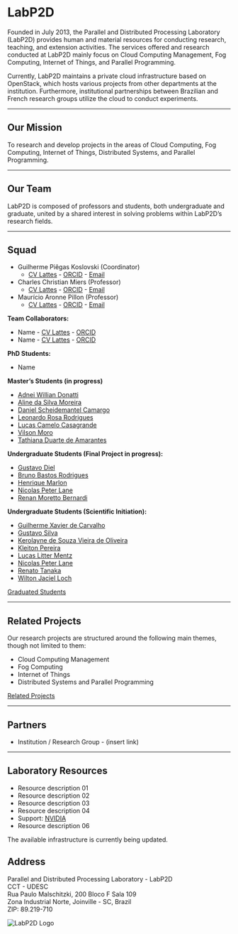 <!-- LabP2D (English Version) -->

<h1>LabP2D</h1>

<p>
  Founded in July 2013, the Parallel and Distributed Processing Laboratory (LabP2D) provides human and material resources for conducting research, teaching, and extension activities. The services offered and research conducted at LabP2D mainly focus on Cloud Computing Management, Fog Computing, Internet of Things, and Parallel Programming.
</p>
<p>
  Currently, LabP2D maintains a private cloud infrastructure based on OpenStack, which hosts various projects from other departments at the institution. Furthermore, institutional partnerships between Brazilian and French research groups utilize the cloud to conduct experiments.
</p>

<hr>

<h2>Our Mission</h2>
<p>
  To research and develop projects in the areas of Cloud Computing, Fog Computing, Internet of Things, Distributed Systems, and Parallel Programming.
</p>

<hr>

<h2>Our Team</h2>
<p>
  LabP2D is composed of professors and students, both undergraduate and graduate, united by a shared interest in solving problems within LabP2D’s research fields.
</p>

<hr>

<h2>Squad</h2>

<ul>
  <li>Guilherme Piêgas Koslovski (Coordinator)
    <ul>
      <li>
        <a href="http://lattes.cnpq.br/2749773427704993" target="_blank" rel="noopener">CV Lattes</a> - 
        <a href="https://orcid.org/0000-0003-4936-1619" target="_blank" rel="noopener">ORCID</a> - 
        <a href="mailto:guilherme.koslovski@udesc.br">Email</a>
      </li>
    </ul>
  </li>

  <li>Charles Christian Miers (Professor)
    <ul>
      <li>
        <a href="http://lattes.cnpq.br/1630057446729066" target="_blank" rel="noopener">CV Lattes</a> - 
        <a href="https://orcid.org/0000-0002-1976-0478" target="_blank" rel="noopener">ORCID</a> - 
        <a href="mailto:charles.miers@udesc.br">Email</a>
      </li>
    </ul>
  </li>

  <li>Maurício Aronne Pillon (Professor)
    <ul>
      <li>
        <a href="http://lattes.cnpq.br/3752298390911021" target="_blank" rel="noopener">CV Lattes</a> - 
        <a href="https://orcid.org/0000-0001-7634-6823" target="_blank" rel="noopener">ORCID</a> - 
        <a href="mailto:mauricio.pillon@udesc.br">Email</a>
      </li>
    </ul>
  </li>
</ul>

<b>Team Collaborators:</b>
<ul>
  <li>Name - <a href="#" target="_blank" rel="noopener">CV Lattes</a> - <a href="#" target="_blank" rel="noopener">ORCID</a></li>
  <li>Name - <a href="#" target="_blank" rel="noopener">CV Lattes</a> - <a href="#" target="_blank" rel="noopener">ORCID</a></li>
</ul>

<b>PhD Students:</b>
<ul>
  <li>Name</li>
</ul>

<b>Master’s Students (in progress)</b>
<ul>
  <li><a href="https://github.com/adneiwd">Adnei Willian Donatti</a></li>
  <li><a href="https://github.com/alinesm">Aline da Silva Moreira</a></li>
  <li><a href="https://github.com/danielcamargo">Daniel Scheidemantel Camargo</a></li>
  <li><a href="https://github.com/leonardoacr">Leonardo Rosa Rodrigues</a></li>
  <li><a href="https://github.com/lucascamelo">Lucas Camelo Casagrande</a></li>
  <li><a href="https://github.com/vilsonmoro">Vilson Moro</a></li>
  <li><a href="https://github.com/tathianaduarte">Tathiana Duarte de Amarantes</a></li>
</ul>


<b>Undergraduate Students (Final Project in progress):</b>
<ul>
  <li><a href="https://github.com/gustavodiel">Gustavo Diel</a></li>
  <li><a href="https://github.com/Br3nOT">Bruno Bastos Rodrigues</a></li>
  <li><a href="https://github.com/henriquemarlon">Henrique Marlon</a></li>
  <li><a href="https://github.com/nicolasqbert">Nicolas Peter Lane</a></li>
  <li><a href="https://github.com/renanmoretto">Renan Moretto Bernardi</a></li>
</ul>


<b>Undergraduate Students (Scientific Initiation):</b>
<ul>
  <li><a href="https://github.com/guixavier77">Guilherme Xavier de Carvalho</a></li>
  <li><a href="https://github.com/GustavoSilvaNogueira">Gustavo Silva</a></li>
  <li><a href="https://github.com/kerolayne">Kerolayne de Souza Vieira de Oliveira</a></li>
  <li><a href="https://github.com/kleitonp">Kleiton Pereira</a></li>
  <li><a href="https://github.com/lucas-litter">Lucas Litter Mentz</a></li>
  <li><a href="https://github.com/nicolasqbert">Nicolas Peter Lane</a></li>
  <li><a href="https://github.com/renatotanaka">Renato Tanaka</a></li>
  <li><a href="https://github.com/wiltonjaciel">Wilton Jaciel Loch</a></li>
</ul>


<a href="https://paullollima.github.io/GraduatedStudents.html" target="" rel="noopener">Graduated Students</a>

<hr>

<h2>Related Projects</h2>
<p>Our research projects are structured around the following main themes, though not limited to them:</p>

<ul>
  <li>Cloud Computing Management</li>
  <li>Fog Computing</li>
  <li>Internet of Things</li>
  <li>Distributed Systems and Parallel Programming</li>
</ul>

<p> <a href="https://paullollima.github.io/Related Projects.html" target="" rel="noopener">Related Projects</a></p>

<hr>

<h2>Partners</h2>
<ul>
  <li>Institution / Research Group - (insert link)</li>
</ul>

<hr>

<h2>Laboratory Resources</h2>
<ul>
  <li>Resource description 01</li>
  <li>Resource description 02</li>
  <li>Resource description 03</li>
  <li>Resource description 04</li>
  <li>Support: <a href="https://www.nvidia.com" target="_blank" rel="noopener">NVIDIA</a></li>
  <li>Resource description 06</li>
</ul>

<p>The available infrastructure is currently being updated.</p>

<h2>Address</h2>
<p>
  Parallel and Distributed Processing Laboratory - LabP2D <br>
  CCT - UDESC <br>
  Rua Paulo Malschitzki, 200  Bloco F Sala 109<br>
  Zona Industrial Norte, Joinville - SC, Brazil <br>
  ZIP: 89.219-710
</p>

<p>
  <img style="display: block; margin-left: auto; margin-right: auto;" src="https://paullollima.github.io/img/logo7.png" alt="LabP2D Logo" />  <!--img/logo2.png-->
</p>
